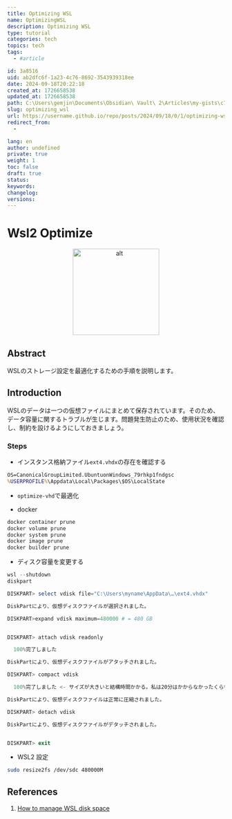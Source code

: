 ```yaml
---
title: Optimizing WSL
name: OptimizingWSL
description: Optimizing WSL
type: tutorial
categories: tech
topics: tech
tags: 
  - #article

id: 3a8516
uid: ab2dfc6f-1a23-4c76-8692-3543939318ee
date: 2024-09-18T20:22:18
created_at: 1726658538
updated_at: 1726658538
path: C:\Users\gemjin\Documents\Obsidian\ Vault\ 2\Articles\my-gists\c7a2bb21fb8e8f9f83be2356defb8602\optimizing-wsl.md
slug: optimizing_wsl
url: https://username.github.io/repo/posts/2024/09/18/0/1/optimizing-wsl
redirect_from: 
  - 

lang: en
author: undefined
private: true
weight: 1
toc: false
draft: true
status: 
keywords: 
changelog: 
versions: 
---
```


# Wsl2 Optimize

<div class='top' align='center'>
  <img src='top.png' alt='alt' height='200px'>
</div>
<div class="toc"></div>
<div style="page-break-after: always;"></div>


## Abstract

WSLのストレージ設定を最適化するための手順を説明します。

## Introduction

WSLのデータは一つの仮想ファイルにまとめて保存されています。そのため、データ容量に関するトラブルが生じます。問題発生防止のため、使用状況を確認し、制約を設けるようにしておきましょう。

### Steps

- インスタンス格納ファイル`ext4.vhdx`の存在を確認する
```cmd
OS=CanonicalGroupLimited.UbuntuonWindows_79rhkp1fndgsc
%USERPROFILE%\Appdata\Local\Packages\$OS\LocalState
```

- `optimize-vhd`で最適化

- docker
```sh
docker container prune
docker volume prune
docker system prune
docker image prune
docker builder prune
```

- ディスク容量を変更する

```powershell
wsl --shutdown
diskpart

DISKPART> select vdisk file="C:\Users\myname\AppData\…\ext4.vhdx"

DiskPartにより、仮想ディスクファイルが選択されました。

DISKPART>expand vdisk maximum=480000 # = 480 GB


DISKPART> attach vdisk readonly

  100%完了しました

DiskPartにより、仮想ディスクファイルがアタッチされました。

DISKPART> compact vdisk

  100%完了しました <- サイズが大きいと結構時間かかる。私は20分はかからなかったくらい。

DiskPartにより、仮想ディスクファイルは正常に圧縮されました。

DISKPART> detach vdisk

DiskPartにより、仮想ディスクファイルがデタッチされました。


DISKPART> exit
```

- WSL2 設定
```sh
sudo resize2fs /dev/sdc 480000M
```

## References

1. [How to manage WSL disk space](https://learn.microsoft.com/en-us/windows/wsl/disk-space)
